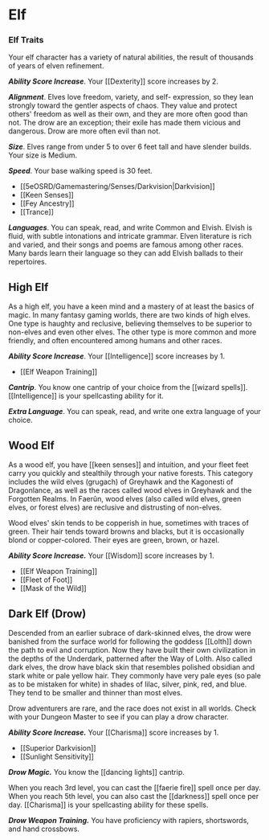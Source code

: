 # Elf

### Elf Traits

Your elf character has a variety of natural abilities, the result of thousands of years of elven refinement.

***Ability Score Increase***. Your [[Dexterity]] score increases by 2.


***Alignment***. Elves love freedom, variety, and self- expression, so they lean strongly toward the gentler aspects of chaos. They value and protect others' freedom as well as their own, and they are more often good than not. The drow are an exception; their exile has made them vicious and dangerous. Drow are more often evil than not.

***Size***. Elves range from under 5 to over 6 feet tall and have slender builds. Your size is Medium.

***Speed***. Your base walking speed is 30 feet.

- [[5eOSRD/Gamemastering/Senses/Darkvision|Darkvision]]
- [[Keen Senses]]
- [[Fey Ancestry]]
- [[Trance]]

***Languages***. You can speak, read, and write Common and Elvish. Elvish is fluid, with subtle intonations and intricate grammar. Elven literature is rich and varied, and their songs and poems are famous among other races. Many bards learn their language so they can add Elvish ballads to their repertoires.

## High Elf

As a high elf, you have a keen mind and a mastery of at least the basics of magic. In many fantasy gaming worlds, there are two kinds of high elves. One type is haughty and reclusive, believing themselves to be superior to non-elves and even other elves. The other type is more common and more friendly, and often encountered among humans and other races.

***Ability Score Increase***. Your [[Intelligence]] score increases by 1.

- [[Elf Weapon Training]]

***Cantrip***. You know one cantrip of your choice from the [[wizard spells]]. [[Intelligence]] is your spellcasting ability for it.

***Extra Language***. You can speak, read, and write one extra language of your choice.


## Wood Elf

As a wood elf, you have [[keen senses]] and intuition, and your fleet feet carry you quickly and stealthily through your native forests. This category includes the wild elves (grugach) of Greyhawk and the Kagonesti of Dragonlance, as well as the races called wood elves in Greyhawk and the Forgotten Realms. In Faerûn, wood elves (also called wild elves, green elves, or forest elves) are reclusive and distrusting of non-elves.

Wood elves' skin tends to be copperish in hue, sometimes with traces of green. Their hair tends toward browns and blacks, but it is occasionally blond or copper-colored. Their eyes are green, brown, or hazel.

***Ability Score Increase.*** Your [[Wisdom]] score increases by 1.

- [[Elf Weapon Training]]
- [[Fleet of Foot]]
- [[Mask of the Wild]]

## Dark Elf (Drow)

Descended from an earlier subrace of dark-skinned elves, the drow were banished from the surface world for following the goddess [[Lolth]] down the path to evil and corruption. Now they have built their own civilization in the depths of the Underdark, patterned after the Way of Lolth. Also called dark elves, the drow have black skin that resembles polished obsidian and stark white or pale yellow hair. They commonly have very pale eyes (so pale as to be mistaken for white) in shades of lilac, silver, pink, red, and blue. They tend to be smaller and thinner than most elves.

Drow adventurers are rare, and the race does not exist in all worlds. Check with your Dungeon Master to see if you can play a drow character.

***Ability Score Increase.*** Your [[Charisma]] score increases by 1.

- [[Superior Darkvision]]
- [[Sunlight Sensitivity]]

***Drow Magic.*** You know the [[dancing lights]] cantrip.

When you reach 3rd level, you can cast the [[faerie fire]] spell once per day. When you reach 5th level, you can also cast the [[darkness]] spell once per day. [[Charisma]] is your spellcasting ability for these spells.

***Drow Weapon Training.*** You have proficiency with rapiers, shortswords, and hand crossbows.